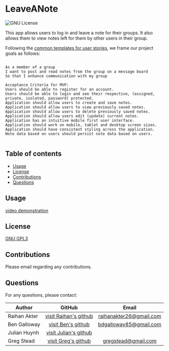 # LeaveANote

![GNU License](https://img.shields.io/badge/license-GNU-green)

This app allows users to log in and leave a note for their groups. It also allows them to view notes left for them by other users in their group.

Following the [common templates for user stories](https://en.wikipedia.org/wiki/User_story#Common_templates), we frame our project goals as follows:

```

As a member of a group
I want to post and read notes from the group on a message board
So that I enhance communication with my group

Acceptance Criteria for MVP:
Users should be able to register for an account.
Users should be able to login and see their respective, (assigned, private, isolated, password) protected.
Application should allow users to create and save notes.
Application should allow users to view previously saved notes.
Application should allow users to delete previously saved notes.
Application should allow users edit (update) current notes.
Application has an intuitive mobile first user interface.
Application should work on mobile, tablet and desktop screen sizes.
Application should have consistent styling across the application.
Note data based on users should persist note data based on users.


```

## Table of contents

- [Usage](#usage)
- [License](#license)
- [Contributions](#contributions)
- [Questions](#Questions)

## Usage

[video demonstration](demo_link...)

## License

[GNU GPL3](https://choosealicense.com/licenses/gpl-3.0/)

## Contributions

Please email regarding any contributions.

## Questions

For any questions, please contact:

| Author       |                           GitHub                           |           Email           |
| ------------ | :--------------------------------------------------------: | :-----------------------: |
| Raihan Akter | [visit Raihan's github](https://github.com/RaihanAkter03/) | <raihanakter26@gmail.com> |
| Ben Galloway |      [visit Ben's github](https://github.com/BenjDG/)      | <bdgalloway85@gmail.com>  |
| Julian Huynh |    [visit Julian's github](https://github.com/jhuynh24)    |                           |
| Greg Stead   |    [visit Greg's github](https://github.com/gregstead/)    |   <gregstead@gmail.com>   |
